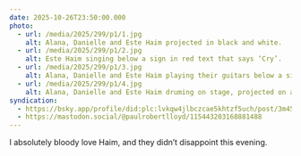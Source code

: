```yaml
---
date: 2025-10-26T23:50:00.000
photo:
  - url: /media/2025/299/p1/1.jpg
    alt: Alana, Danielle and Este Haim projected in black and white.
  - url: /media/2025/299/p1/2.jpg
    alt: Este Haim singing below a sign in red text that says ‘Cry’.
  - url: /media/2025/299/p1/3.jpg
    alt: Alana, Danielle and Este Haim playing their guitars below a sign in red text that says ‘I quit lying to myself’.
  - url: /media/2025/299/p1/4.jpg
    alt: Alana, Danielle and Este Haim druming on stage, projected on a screen behind them.
syndication:
  - https://bsky.app/profile/did:plc:lvkqw4jlbczcae5khtzf5uch/post/3m454qe7jns2d
  - https://mastodon.social/@paulrobertlloyd/115443203168881488
---
```


I absolutely bloody love Haim, and they didn’t disappoint this evening.
